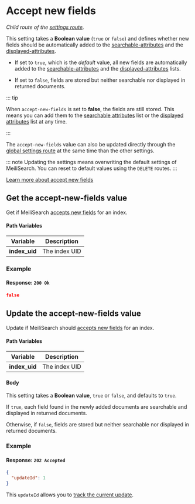 # Accept new fields

_Child route of the [settings route](/references/settings.md)._

This setting takes a **Boolean value** (`true` or `false`) and defines whether new fields should be automatically added to the [searchable-attributes](/references/searchable_attributes.md) and the [displayed-attributes](/references/displayed_attributes.md).

- If set to `true`, which is the _default_ value, all new fields are automatically added to the [searchable-attributes](/references/searchable_attributes.md) and the [displayed-attributes](/references/displayed_attributes.md) lists.

- If set to `false`, fields are stored but neither searchable nor displayed in returned documents.

::: tip

When `accept-new-fields` is set to **false**, the fields are still stored. This means you can add them to the [searchable attributes](/references/searchable_attributes.md) list or the [displayed attributes](/references/displayed_attributes.md) list at any time.

:::

The `accept-new-fields` value can also be updated directly through the [global settings route](/references/settings.md#update-settings) at the same time than the other settings.

::: note
Updating the settings means overwriting the default settings of MeiliSearch. You can reset to default values using the `DELETE` routes.
:::

[Learn more about accept new fields](/guides/advanced_guides/settings.md#accept-new-fields)

## Get the accept-new-fields value

<RouteHighlighter method="GET" route="/indexes/:index_uid/settings/accept-new-fields" />

Get if MeiliSearch [accepts new fields](/guides/advanced_guides/settings.md#accept-new-fields) for an index.

#### Path Variables

| Variable      | Description   |
| ------------- | ------------- |
| **index_uid** | The index UID |

### Example

<code-samples id="get_accept_new_fields_1"/>

#### Response: `200 Ok`

```json
false
```

## Update the accept-new-fields value

<RouteHighlighter method="POST" route="/indexes/:index_uid/settings/accept-new-fields" />

Update if MeiliSearch should [accepts new fields](/guides/advanced_guides/settings.md#accept-new-fields) for an index.

#### Path Variables

| Variable      | Description   |
| ------------- | ------------- |
| **index_uid** | The index UID |

#### Body

This setting takes a **Boolean value**, `true` or `false`, and defaults to `true`.

If `true`, each field found in the newly added documents are searchable and displayed in returned documents.

Otherwise, if `false`, fields are stored but neither searchable nor displayed in returned documents.

### Example

<code-samples id="update_accept_new_fields_1"/>

#### Response: `202 Accepted`

```json
{
  "updateId": 1
}
```

This `updateId` allows you to [track the current update](/references/updates.md).
